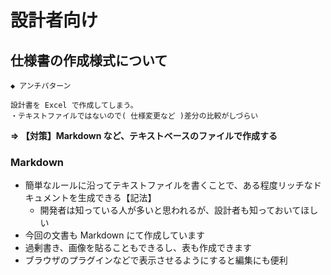 # 設計者向け

## 仕様書の作成様式について
`◆ アンチパターン`
```
設計書を Excel で作成してしまう。
・テキストファイルではないので( 仕様変更など )差分の比較がしづらい
```
**=> 【対策】Markdown など、テキストベースのファイルで作成する**

### Markdown

* 簡単なルールに沿ってテキストファイルを書くことで、ある程度リッチなドキュメントを生成できる【記法】
  * 開発者は知っている人が多いと思われるが、設計者も知っておいてほしい
* 今回の文書も Markdown にて作成しています
* 過剰書き、画像を貼ることもできるし、表も作成できます
* ブラウザのプラグインなどで表示させるようにすると編集にも便利

